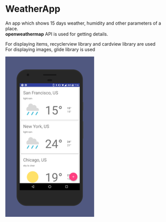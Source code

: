 # WeatherApp
An app which shows 15 days weather, humidity and other parameters of a place. <br/>
**openweathermap** API is used for getting details.<br/>

For displaying items, recyclerview library and cardview library are used <br/>
For displaying images, glide library is used <br/>

<img src="https://github.com/arhankundu99/WeatherApp/blob/master/screener_1503490999452.png" alt="alt text" height = 500 >

